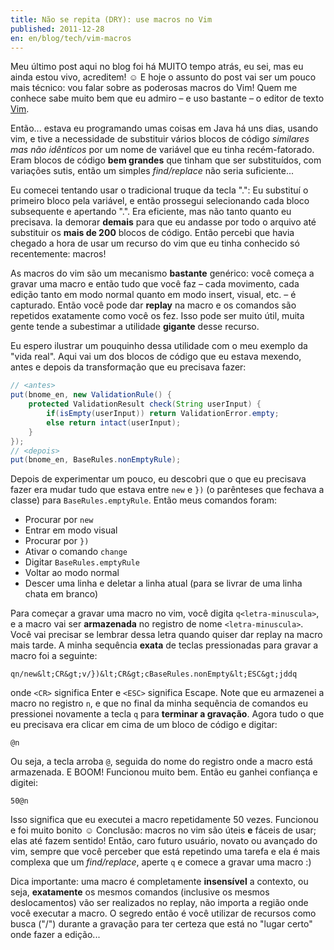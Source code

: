 ```yaml
---
title: Não se repita (DRY): use macros no Vim
published: 2011-12-28
en: en/blog/tech/vim-macros
---
```


Meu último post aqui no blog foi há MUITO tempo atrás, eu sei, mas eu ainda estou vivo, acreditem! ☺
E hoje o assunto do post vai ser um pouco mais técnico:  vou falar sobre as poderosas macros do Vim!
Quem me conhece sabe muito bem que eu admiro – e uso bastante – o editor de texto [Vim][1].

Então... estava eu programando umas coisas em Java há uns dias, usando vim, e tive a necessidade de
substituir vários blocos de código _similares mas não idênticos_ por um nome de variável que eu tinha recém-fatorado.
Eram blocos de código **bem grandes** que tinham que ser substituídos, com variações sutis,
então um simples _find/replace_ não seria suficiente...

<!--more-->

Eu comecei tentando usar o tradicional truque da tecla ".":
Eu substituí o primeiro bloco pela variável, e então prossegui selecionando cada bloco subsequente e apertando ".".
Era eficiente, mas não tanto quanto eu precisava.
Ia demorar **demais** para que eu andasse por todo o arquivo até substituir os **mais de 200** blocos de código.
Então percebi que havia chegado a hora de usar um recurso do vim que eu tinha conhecido só recentemente: macros!

As macros do vim são um mecanismo **bastante** genérico:
você começa a gravar uma macro e então tudo que você faz – cada movimento,
cada edição tanto em modo normal quanto em modo insert, visual, etc. – é capturado.
Então você pode dar **replay** na macro e os comandos são repetidos exatamente como você os fez.
Isso pode ser muito útil, muita gente tende a subestimar a utilidade **gigante** desse recurso.

Eu espero ilustrar um pouquinho dessa utilidade com o meu exemplo da "vida real".
Aqui vai um dos blocos de código que eu estava mexendo, antes e depois da transformação que eu precisava fazer:

```java
// <antes>
put(bnome_en, new ValidationRule() {
    protected ValidationResult check(String userInput) {
        if(isEmpty(userInput)) return ValidationError.empty;
        else return intact(userInput);
    }
});
// <depois>
put(bnome_en, BaseRules.nonEmptyRule);
```

Depois de experimentar um pouco, eu descobri que o que eu precisava fazer era mudar
tudo que estava entre `new` e `})` (o parênteses que fechava a classe) para `BaseRules.emptyRule`.
Então meus comandos foram:

 * Procurar por `new`
 * Entrar em modo visual
 * Procurar por `})`
 * Ativar o comando `change`
 * Digitar `BaseRules.emptyRule`
 * Voltar ao modo normal
 * Descer uma linha e deletar a linha atual (para se livrar de uma linha chata em branco)

Para começar a gravar uma macro no vim, você digita `q<letra-minuscula>`,
e a macro vai ser **armazenada** no registro de nome `<letra-minuscula>`.
Você vai precisar se lembrar dessa letra quando quiser dar replay na macro mais tarde.
A minha sequência **exata** de teclas pressionadas para gravar a macro foi a seguinte:

    qn/new&lt;CR&gt;v/})&lt;CR&gt;cBaseRules.nonEmpty&lt;ESC&gt;jddq

onde `<CR>` significa Enter e `<ESC>` significa Escape.
Note que eu armazenei a macro no registro `n`,
e que no final da minha sequência de comandos eu pressionei novamente a tecla `q` para **terminar a gravação**.
Agora tudo o que eu precisava era clicar em cima de um bloco de código e digitar:

    @n

Ou seja, a tecla arroba `@`, seguida do nome do registro onde a macro está armazenada.
E BOOM! Funcionou muito bem. Então eu ganhei confiança e digitei:

    50@n

Isso significa que eu executei a macro repetidamente 50 vezes. Funcionou e foi muito bonito ☺
Conclusão: macros no vim são úteis **e** fáceis de usar; elas até fazem sentido!
Então, caro futuro usuário, novato ou avançado do vim,
sempre que você perceber que está repetindo uma tarefa e ela é mais complexa que um _find/replace_,
aperte `q` e comece a gravar uma macro :)

Dica importante: uma macro é completamente **insensível** a contexto, ou seja, **exatamente** os mesmos comandos
(inclusive os mesmos deslocamentos) vão ser realizados no replay, não importa a região onde você executar a macro.
O segredo então é você utilizar de recursos como busca ("/") durante a gravação
para ter certeza que está no "lugar certo" onde fazer a edição...

[1]: <http://en.wikipedia.org/wiki/Vim_(text_editor)>
